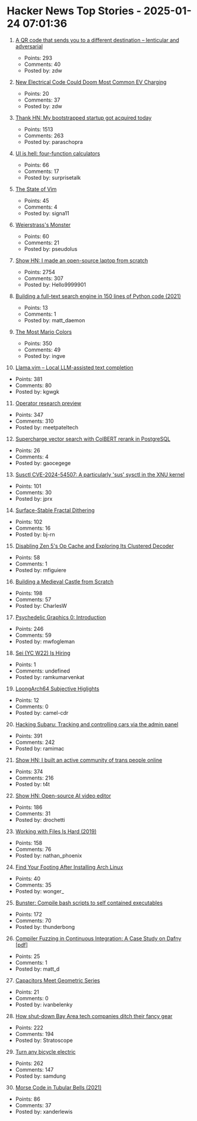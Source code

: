 # Hacker News Top Stories - 2025-01-24 07:01:36

1. [A QR code that sends you to a different destination – lenticular and adversarial](https://mstdn.social/@isziaui/113874436953157913)
   - Points: 293
   - Comments: 40
   - Posted by: zdw

2. [New Electrical Code Could Doom Most Common EV Charging](https://www.motortrend.com/news/national-electric-code-revision-threatens-ev-charging/)
   - Points: 20
   - Comments: 37
   - Posted by: zdw

3. [Thank HN: My bootstrapped startup got acquired today](undefined)
   - Points: 1513
   - Comments: 263
   - Posted by: paraschopra

4. [UI is hell: four-function calculators](https://lcamtuf.substack.com/p/ui-is-hell-four-function-calculators)
   - Points: 66
   - Comments: 17
   - Posted by: surprisetalk

5. [The State of Vim](https://lwn.net/Articles/1002342/)
   - Points: 45
   - Comments: 4
   - Posted by: signa11

6. [Weierstrass's Monster](https://www.quantamagazine.org/the-jagged-monstrous-function-that-broke-calculus-20250123/)
   - Points: 60
   - Comments: 21
   - Posted by: pseudolus

7. [Show HN: I made an open-source laptop from scratch](https://www.byran.ee/posts/creation/)
   - Points: 2754
   - Comments: 307
   - Posted by: Hello9999901

8. [Building a full-text search engine in 150 lines of Python code (2021)](https://bart.degoe.de/building-a-full-text-search-engine-150-lines-of-code/)
   - Points: 13
   - Comments: 1
   - Posted by: matt_daemon

9. [The Most Mario Colors](https://lmnt.me/blog/the-most-mario-colors.html)
   - Points: 350
   - Comments: 49
   - Posted by: ingve

10. [Llama.vim – Local LLM-assisted text completion](https://github.com/ggml-org/llama.vim)
   - Points: 381
   - Comments: 80
   - Posted by: kgwgk

11. [Operator research preview](https://openai.com/index/introducing-operator/)
   - Points: 347
   - Comments: 310
   - Posted by: meetpateltech

12. [Supercharge vector search with ColBERT rerank in PostgreSQL](https://blog.vectorchord.ai/supercharge-vector-search-with-colbert-rerank-in-postgresql)
   - Points: 26
   - Comments: 4
   - Posted by: gaocegege

13. [Susctl CVE-2024-54507: A particularly 'sus' sysctl in the XNU kernel](https://jprx.io/cve-2024-54507/)
   - Points: 101
   - Comments: 30
   - Posted by: jprx

14. [Surface-Stable Fractal Dithering](https://github.com/runevision/Dither3D)
   - Points: 102
   - Comments: 16
   - Posted by: bj-rn

15. [Disabling Zen 5's Op Cache and Exploring Its Clustered Decoder](https://chipsandcheese.com/p/disabling-zen-5s-op-cache-and-exploring)
   - Points: 58
   - Comments: 1
   - Posted by: mfiguiere

16. [Building a Medieval Castle from Scratch](https://www.guedelon.fr/en/)
   - Points: 198
   - Comments: 57
   - Posted by: CharlesW

17. [Psychedelic Graphics 0: Introduction](https://benpence.com/blog/post/psychedelic-graphics-0)
   - Points: 246
   - Comments: 59
   - Posted by: mwfogleman

18. [Sei (YC W22) Is Hiring](https://www.ycombinator.com/companies/sei/jobs/LeAtLYf-full-stack-engineer-typescript-react-gen-ai)
   - Points: 1
   - Comments: undefined
   - Posted by: ramkumarvenkat

19. [LoongArch64 Subjective Higlights](http://0x80.pl/notesen/2025-01-21-loongarch64-highlights.html)
   - Points: 12
   - Comments: 0
   - Posted by: camel-cdr

20. [Hacking Subaru: Tracking and controlling cars via the admin panel](https://samcurry.net/hacking-subaru)
   - Points: 391
   - Comments: 242
   - Posted by: ramimac

21. [Show HN: I built an active community of trans people online](https://t4t.social/)
   - Points: 374
   - Comments: 216
   - Posted by: t4t

22. [Show HN: Open-source AI video editor](https://github.com/fal-ai-community/video-starter-kit)
   - Points: 186
   - Comments: 31
   - Posted by: drochetti

23. [Working with Files Is Hard (2019)](https://danluu.com/deconstruct-files/)
   - Points: 158
   - Comments: 76
   - Posted by: nathan_phoenix

24. [Find Your Footing After Installing Arch Linux](https://ejmastnak.com/tutorials/arch/about/)
   - Points: 40
   - Comments: 35
   - Posted by: wonger_

25. [Bunster: Compile bash scripts to self contained executables](https://github.com/yassinebenaid/bunster)
   - Points: 172
   - Comments: 70
   - Posted by: thunderbong

26. [Compiler Fuzzing in Continuous Integration: A Case Study on Dafny [pdf]](https://www.doc.ic.ac.uk/~afd/papers/2025/ICST-Industry.pdf)
   - Points: 25
   - Comments: 1
   - Posted by: matt_d

27. [Capacitors Meet Geometric Series](https://ivanbelenky.com/articles/capacitors)
   - Points: 21
   - Comments: 0
   - Posted by: ivanbelenky

28. [How shut-down Bay Area tech companies ditch their fancy gear](https://www.sfgate.com/tech/article/silicon-valley-disposition-auction-company-20039023.php)
   - Points: 222
   - Comments: 194
   - Posted by: Stratoscope

29. [Turn any bicycle electric](https://dhruvvidyut.co.in/)
   - Points: 262
   - Comments: 147
   - Posted by: samdung

30. [Morse Code in Tubular Bells (2021)](https://madpsy.uk/link-between-the-soundtrack-of-the-exorcist-and-amateur-radio/)
   - Points: 86
   - Comments: 37
   - Posted by: xanderlewis

